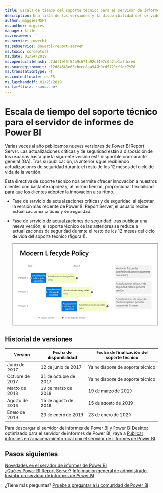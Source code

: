 ```yaml
---
title: Escala de tiempo del soporte técnico para el servidor de informes de Power BI
description: Una lista de las versiones y la disponibilidad del servidor de informes de Power BI.
author: maggiesMSFT
ms.author: maggies
manager: kfile
ms.reviewer: ''
ms.service: powerbi
ms.subservice: powerbi-report-server
ms.topic: conceptual
ms.date: 01/24/2019
ms.openlocfilehash: b2ddf1e55f54b9c671a92df497c0a2ae1afdcced
ms.sourcegitcommit: d12d84583e65ebecc8aa947b0cd5720cffdc7978
ms.translationtype: HT
ms.contentlocale: es-ES
ms.lasthandoff: 01/25/2019
ms.locfileid: "54907538"
---
```

# <a name="support-timeline-for-power-bi-report-server"></a>Escala de tiempo del soporte técnico para el servidor de informes de Power BI

Varias veces al año publicamos nuevas versiones de Power BI Report Server. Las actualizaciones críticas y de seguridad están a disposición de los usuarios hasta que la siguiente versión está disponible con carácter general (GA). Tras su publicación, la anterior sigue recibiendo actualizaciones de seguridad durante el resto de los 12 meses del ciclo de vida de la versión.

Esta directiva de soporte técnico nos permite ofrecer innovación a nuestros clientes con bastante rapidez y, al mismo tiempo, proporcionar flexibilidad para que los clientes adopten la innovación a su ritmo.

* Fase de servicio de actualizaciones críticas y de seguridad: al ejecutar la versión más reciente de Power BI Report Server, el usuario recibe actualizaciones críticas y de seguridad.
* Fase de servicio de actualizaciones de seguridad: tras publicar una nueva versión, el soporte técnico de las anteriores se reduce a actualizaciones de seguridad durante el resto de los 12 meses del ciclo de vida del soporte técnico (figura 1).

    ![Gráfico que ilustra el período de tiempo del soporte técnico](media/support-timeline/report-server-support-timeline-overall.png)

## <a name="version-history"></a>Historial de versiones

| **Versión** | **Fecha de disponibilidad** | **Fecha de finalización del soporte técnico** |
| --- | --- | --- |
| Junio de 2017 |12 de junio de 2017 |Ya no dispone de soporte técnico |
| Octubre de 2017 |31 de octubre de 2017 | Ya no dispone de soporte técnico |
| Marzo de 2018 | 19 de marzo de 2018 | 19 de marzo de 2019 |
| Agosto de 2018 | 15 de agosto de 2018 | 15 de agosto de 2019 |
| Enero de 2019 | 23 de enero de 2019 | 23 de enero de 2020 |

Para descargar el servidor de informes de Power BI y Power BI Desktop optimizado para el servidor de informes de Power BI, vaya a [Publicar informes en almacenamiento local con el servidor de informes de Power BI](https://powerbi.microsoft.com/report-server/).

## <a name="next-steps"></a>Pasos siguientes
[Novedades en el servidor de informes de Power BI](whats-new.md)  
[¿Qué es Power BI Report Server?](get-started.md)
[Información general de administrador](admin-handbook-overview.md)  
[Instalar un servidor de informes de Power BI](install-report-server.md)  

¿Tiene más preguntas? [Pruebe a preguntar a la comunidad de Power BI](https://community.powerbi.com/)